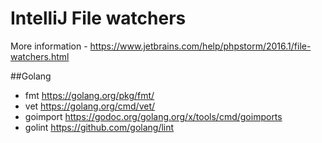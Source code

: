 # IntelliJ File watchers
More information - https://www.jetbrains.com/help/phpstorm/2016.1/file-watchers.html

##Golang
- fmt https://golang.org/pkg/fmt/
- vet https://golang.org/cmd/vet/
- goimport https://godoc.org/golang.org/x/tools/cmd/goimports
- golint https://github.com/golang/lint
